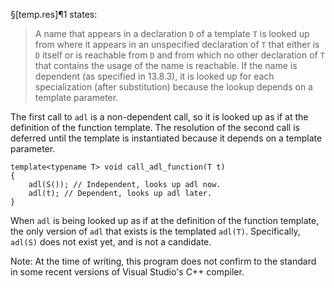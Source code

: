 §[temp.res]¶1 states:

> A name that appears in a declaration `D` of a template `T` is looked up from where it appears in an unspecified declaration of `T` that either is `D` itself or is reachable from `D` and from which no other declaration of `T` that contains the usage of the name is reachable. If the name is dependent (as specified in 13.8.3), it is looked up for each specialization (after substitution) because the lookup depends on a template parameter.

The first call to `adl` is a non-dependent call, so it is looked up as if at the definition of the function template. The resolution of the second call is deferred until the template is instantiated because it depends on a template parameter.

```
template<typename T> void call_adl_function(T t)
{
    adl(S()); // Independent, looks up adl now.
    adl(t); // Dependent, looks up adl later.
}
```

When `adl` is being looked up as if at the definition of the function template, the only version of `adl` that exists is the templated `adl(T)`. Specifically, `adl(S)` does not exist yet, and is not a candidate. 

Note: At the time of writing, this program does not confirm to the standard in some recent versions of Visual Studio's C++ compiler.